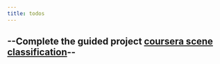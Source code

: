 ```yaml
---
title: todos
---
```


## --Complete the guided project [coursera scene classification](https://www.coursera.org/projects/scene-classification-gradcam)--
